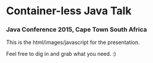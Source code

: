 # Container-less Java Talk
### Java Conference 2015, Cape Town South Africa

This is the html/images/javascript for the presentation.

Feel free to dig in and grab what you need. :)
